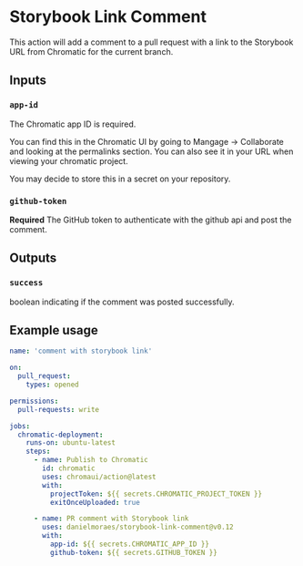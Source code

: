 # Storybook Link Comment

This action will add a comment to a pull request with a link to the Storybook
URL from Chromatic for the current branch.

## Inputs

### `app-id`

The Chromatic app ID is required.

You can find this in the Chromatic UI by going to Mangage -> Collaborate and
looking at the permalinks section. You can also see it in your URL when viewing
your chromatic project.

You may decide to store this in a secret on your repository.

### `github-token`

**Required** The GitHub token to authenticate with the github api and post the comment.

## Outputs

### `success`

boolean indicating if the comment was posted successfully.

## Example usage

```yaml
name: 'comment with storybook link'

on:
  pull_request:
    types: opened

permissions:
  pull-requests: write

jobs:
  chromatic-deployment:
    runs-on: ubuntu-latest
    steps:
      - name: Publish to Chromatic
        id: chromatic
        uses: chromaui/action@latest
        with:
          projectToken: ${{ secrets.CHROMATIC_PROJECT_TOKEN }}
          exitOnceUploaded: true

      - name: PR comment with Storybook link
        uses: danielmoraes/storybook-link-comment@v0.12
        with:
          app-id: ${{ secrets.CHROMATIC_APP_ID }}
          github-token: ${{ secrets.GITHUB_TOKEN }}
```
